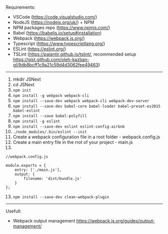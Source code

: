 Requirements:
- VSCode (https://code.visualstudio.com/)
- NodeJS (https://nodejs.org/uk/) + NPM
- NPM packages repo (https://www.npmjs.com/)
- Babel (https://babeljs.io/setup#installation)
- Webpack (https://webpack.js.org/)
- Typescript (https://www.typescriptlang.org/)
- ESLint (https://eslint.org/)
- TSLint (https://palantir.github.io/tslint/, recommended setup https://gist.github.com/oleh-kazban-gl/9db8bcff1c9a21c59d4d3062fee49463)

---

1. mkdir JSNext
2. cd JSNext
3. ```npm init```
4. ```npm install -g webpack webpack-cli```
5. ```npm install --save-dev webpack webpack-cli webpack-dev-server```
6. ```npm install --save-dev babel-core babel-loader babel-preset-es2015 babel-eslint```
6. ```npm install --save babel-polyfill```
7. ```npm install -g eslint```
8. ```npm install --save-dev eslint eslint-config-airbnb```
9. ```./node_modules/.bin/eslint --init```
10. Create a webpack configuration file in a root folder - webpack.config.js
11. Create a main entry file in the rrot of your project - main.js
12. 
```
//webpack.config.js

module.exports = {
    entry: ['./main.js'],
    output: {
        filename: 'dist/bundle.js'
    }
};
```
13. ```npm install --save-dev clean-webpack-plugin```
---
Usefull:
- Webpack output management https://webpack.js.org/guides/output-management/

<!-- xxx. ```npm install --save-dev typescript ts-loader``` -->
<!-- xxx. ```npm install --save-dev tslint``` -->

